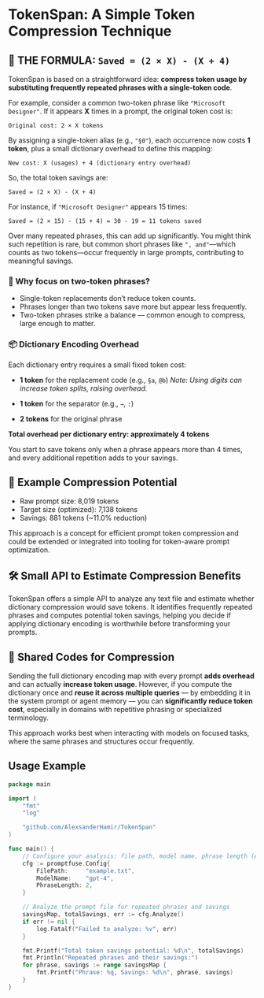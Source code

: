 # TokenSpan: A Simple Token Compression Technique

## 🔢 THE FORMULA: `Saved = (2 × X) - (X + 4)`

TokenSpan is based on a straightforward idea:
**compress token usage by substituting frequently repeated phrases with a single-token code**.

For example, consider a common two-token phrase like `"Microsoft Designer"`.
If it appears **X** times in a prompt, the original token cost is:

```
Original cost: 2 × X tokens
```

By assigning a single-token alias (e.g., `"§0"`), each occurrence now costs **1 token**, plus a small dictionary overhead to define this mapping:

```
New cost: X (usages) + 4 (dictionary entry overhead)
```

So, the total token savings are:

```
Saved = (2 × X) - (X + 4)
```

For instance, if `"Microsoft Designer"` appears 15 times:

```
Saved = (2 × 15) - (15 + 4) = 30 - 19 = 11 tokens saved
```

Over many repeated phrases, this can add up significantly. You might think such repetition is rare, but common short phrases like `", and"`—which counts as two tokens—occur frequently in large prompts, contributing to meaningful savings.

### 🎯 Why focus on two-token phrases?

- Single-token replacements don’t reduce token counts.
- Phrases longer than two tokens save more but appear less frequently.
- Two-token phrases strike a balance — common enough to compress, large enough to matter.

### 📦 Dictionary Encoding Overhead

Each dictionary entry requires a small fixed token cost:

- **1 token** for the replacement code (e.g., `§a`, `@b`)
  _Note: Using digits can increase token splits, raising overhead._

- **1 token** for the separator (e.g., `→`, `:`)

- **2 tokens** for the original phrase

**Total overhead per dictionary entry: approximately 4 tokens**

You start to save tokens only when a phrase appears more than 4 times, and every additional repetition adds to your savings.

## 🚀 Example Compression Potential

- Raw prompt size: 8,019 tokens
- Target size (optimized): 7,138 tokens
- Savings: 881 tokens (\~11.0% reduction)

This approach is a concept for efficient prompt token compression and could be extended or integrated into tooling for token-aware prompt optimization.

## 🛠️ Small API to Estimate Compression Benefits

TokenSpan offers a simple API to analyze any text file and estimate whether dictionary compression would save tokens. It identifies frequently repeated phrases and computes potential token savings, helping you decide if applying dictionary encoding is worthwhile before transforming your prompts.

## 🔁 Shared Codes for Compression

Sending the full dictionary encoding map with every prompt **adds overhead** and can actually **increase token usage**. However, if you compute the dictionary once and **reuse it across multiple queries** — by embedding it in the system prompt or agent memory — you can **significantly reduce token cost**, especially in domains with repetitive phrasing or specialized terminology.

This approach works best when interacting with models on focused tasks, where the same phrases and structures occur frequently.

## Usage Example

```go
package main

import (
    "fmt"
    "log"

    "github.com/AlexsanderHamir/TokenSpan"
)

func main() {
    // Configure your analysis: file path, model name, phrase length (e.g., 2 tokens)
    cfg := promptfuse.Config{
        FilePath:     "example.txt",
        ModelName:    "gpt-4",
        PhraseLength: 2,
    }

    // Analyze the prompt file for repeated phrases and savings
    savingsMap, totalSavings, err := cfg.Analyze()
    if err != nil {
        log.Fatalf("Failed to analyze: %v", err)
    }

    fmt.Printf("Total token savings potential: %d\n", totalSavings)
    fmt.Println("Repeated phrases and their savings:")
    for phrase, savings := range savingsMap {
        fmt.Printf("Phrase: %q, Savings: %d\n", phrase, savings)
    }
}
```
